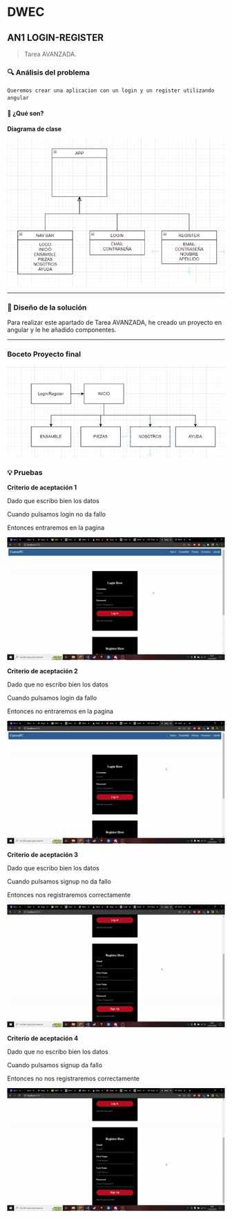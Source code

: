 # DWEC
## AN1 LOGIN-REGISTER




> Tarea AVANZADA.



### 🔍 Análisis del problema



`Queremos crear una aplicacion con un login y un register utilizando angular`









#### 🤔 ¿Qué son?




**Diagrama de clase**




![IMG](recursos/diagrama.PNG)


---




### 📐 Diseño de la solución




Para realizar este apartado de Tarea AVANZADA, he creado un proyecto en angular y le he añadido componentes.


---


### Boceto Proyecto final

![IMG](recursos/boceto.PNG)




### 💡 Pruebas

**Criterio de aceptación 1**

Dado que escribo bien los datos

Cuando pulsamos login no da fallo

Entonces entraremos en la pagina

![GIF1](recursos/gif1.gif)


**Criterio de aceptación 2**

Dado que no escribo bien los datos

Cuando pulsamos login da fallo

Entonces no entraremos en la pagina


![GIF2](recursos/gif2.gif)


**Criterio de aceptación 3**

Dado que  escribo bien los datos

Cuando pulsamos signup  no da fallo

Entonces nos registraremos correctamente


![GIF3](recursos/gif3.gif)


**Criterio de aceptación 4**

Dado que no escribo bien los datos

Cuando pulsamos signup  da fallo

Entonces no nos registraremos correctamente


![GIF4](recursos/gif4.gif)







